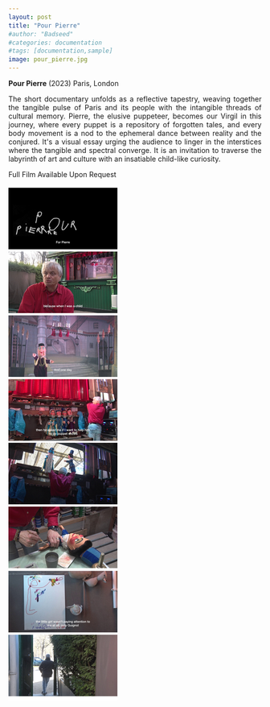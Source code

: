 ```yaml
---
layout: post
title: "Pour Pierre"
#author: "Badseed"
#categories: documentation
#tags: [documentation,sample]
image: pour_pierre.jpg
---
```

**Pour Pierre** (2023) Paris, London

 <div align="justify"> 
  
The short documentary unfolds as a reflective tapestry, weaving together the tangible pulse of Paris and its people with the intangible threads of cultural memory. Pierre, the elusive puppeteer, becomes our Virgil in this journey, where every puppet is a repository of forgotten tales, and every body movement is a nod to the ephemeral dance between reality and the conjured. It's a visual essay urging the audience to linger in the interstices where the tangible and spectral converge. It is an invitation to traverse the labyrinth of art and culture with an insatiable child-like curiosity.

</div>

Full Film Available Upon Request

![sequence](/assets/img/thumbnail.jpeg)
